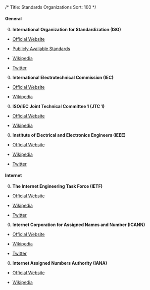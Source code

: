 /*
Title: Standards Organizations
Sort: 100
*/

#### General

0. **International Organization for Standardization (ISO)**

  * [Official Website](https://www.iso.org/home.html)

  * [Publicly Available Standards](http://standards.iso.org/ittf/PubliclyAvailableStandards/index.html)

  * [Wikipedia](https://en.wikipedia.org/wiki/International_Organization_for_Standardization)

  * [Twitter](https://twitter.com/isostandards)

0. **International Electrotechnical Commission (IEC)**

  * [Official Website](http://www.iec.ch/)

  * [Wikipedia](https://en.wikipedia.org/wiki/International_Electrotechnical_Commission)

0. **ISO/IEC Joint Technical Committee 1 (JTC 1)**

  * [Official Website](https://www.iso.org/isoiec-jtc-1.html)

  * [Wikipedia](https://en.wikipedia.org/wiki/ISO/IEC_JTC_1)

0. **Institute of Electrical and Electronics Engineers (IEEE)**

  * [Official Website](https://www.ieee.org/index.html)

  * [Wikipedia](https://en.wikipedia.org/wiki/Institute_of_Electrical_and_Electronics_Engineers)

  * [Twitter](https://twitter.com/IEEEorg)

#### Internet

0. **The Internet Engineering Task Force (IETF)**

  * [Official Website](https://www.ietf.org/)

  * [Wikipedia](https://en.wikipedia.org/wiki/Internet_Engineering_Task_Force)

  * [Twitter](https://twitter.com/ietf)

0. **Internet Corporation for Assigned Names and Number (ICANN)**

  * [Official Website](https://www.icann.org/)

  * [Wikipedia](https://en.wikipedia.org/wiki/ICANN)

  * [Twitter](https://twitter.com/ICANN)

0. **Internet Assigned Numbers Authority (IANA)**

  * [Official Website](https://www.iana.org/)

  * [Wikipedia](https://en.wikipedia.org/wiki/Internet_Assigned_Numbers_Authority)

